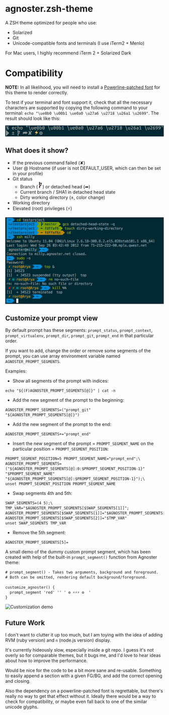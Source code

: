 # agnoster.zsh-theme

A ZSH theme optimized for people who use:

- Solarized
- Git
- Unicode-compatible fonts and terminals (I use iTerm2 + Menlo)

For Mac users, I highly recommend iTerm 2 + Solarized Dark

# Compatibility

**NOTE:** In all likelihood, you will need to install a [Powerline-patched font](https://github.com/powerline/fonts) for this theme to render correctly.

To test if your terminal and font support it, check that all the necessary characters are supported by copying the following command to your terminal: `echo "\ue0b0 \u00b1 \ue0a0 \u27a6 \u2718 \u26a1 \u2699"`. The result should look like this:

![Character Example](images/characters.png)

## What does it show?

- If the previous command failed (✘)
- User @ Hostname (if user is not DEFAULT_USER, which can then be set in your profile)
- Git status
  - Branch (![Branch Character](images/branch.png)) or detached head (➦)
  - Current branch / SHA1 in detached head state
  - Dirty working directory (±, color change)
- Working directory
- Elevated (root) privileges (⚡)

![Screenshot](images/screenshot.png)

## Customize your prompt view

By default prompt has these segments: `prompt_status`, `prompt_context`, `prompt_virtualenv`, `prompt_dir`, `prompt_git`, `prompt_end` in that particular order.

If you want to add, change the order or remove some segments of the prompt, you can use array environment variable named `AGNOSTER_PROMPT_SEGMENTS`.

Examples:
- Show all segments of the prompt with indices:
```
echo "${(F)AGNOSTER_PROMPT_SEGMENTS[@]}" | cat -n
```
- Add the new segment of the prompt to the beginning:
```
AGNOSTER_PROMPT_SEGMENTS=("prompt_git" "${AGNOSTER_PROMPT_SEGMENTS[@]}")
```
- Add the new segment of the prompt to the end:
```
AGNOSTER_PROMPT_SEGMENTS+="prompt_end"
```
- Insert the new segment of the prompt = `PROMPT_SEGMENT_NAME` on the particular position = `PROMPT_SEGMENT_POSITION`:
```
PROMPT_SEGMENT_POSITION=5 PROMPT_SEGMENT_NAME="prompt_end";\
AGNOSTER_PROMPT_SEGMENTS=("${AGNOSTER_PROMPT_SEGMENTS[@]:0:$PROMPT_SEGMENT_POSITION-1}" "$PROMPT_SEGMENT_NAME" "${AGNOSTER_PROMPT_SEGMENTS[@]:$PROMPT_SEGMENT_POSITION-1}");\
unset PROMPT_SEGMENT_POSITION PROMPT_SEGMENT_NAME
```
- Swap segments 4th and 5th:
```
SWAP_SEGMENTS=(4 5);\
TMP_VAR="$AGNOSTER_PROMPT_SEGMENTS[$SWAP_SEGMENTS[1]]"; AGNOSTER_PROMPT_SEGMENTS[$SWAP_SEGMENTS[1]]="$AGNOSTER_PROMPT_SEGMENTS[$SWAP_SEGMENTS[2]]"; AGNOSTER_PROMPT_SEGMENTS[$SWAP_SEGMENTS[2]]="$TMP_VAR"
unset SWAP_SEGMENTS TMP_VAR
```
- Remove the 5th segment:
```
AGNOSTER_PROMPT_SEGMENTS[5]=
```

A small demo of the dummy custom prompt segment, which has been created with help of the built-in `prompt_segment()` function from Agnoster theme:
```
# prompt_segment() - Takes two arguments, background and foreground.
# Both can be omitted, rendering default background/foreground.

customize_agnoster() {
  prompt_segment 'red' '' ' ⚙ ⚡⚡⚡ ⚙  '
}
```
![Customization demo](https://github.com/apodkutin/agnoster-zsh-theme/raw/customize-prompt/agnoster_customization.gif)

## Future Work

I don't want to clutter it up too much, but I am toying with the idea of adding RVM (ruby version) and `n` (node.js version) display.

It's currently hideously slow, especially inside a git repo. I guess it's not overly so for comparable themes, but it bugs me, and I'd love to hear ideas about how to improve the performance.

Would be nice for the code to be a bit more sane and re-usable. Something to easily append a section with a given FG/BG, and add the correct opening and closing.

Also the dependency on a powerline-patched font is regrettable, but there's really no way to get that effect without it. Ideally there would be a way to check for compatibility, or maybe even fall back to one of the similar unicode glyphs.
